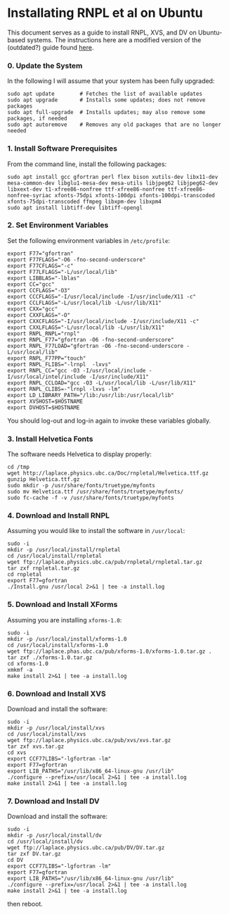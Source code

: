 Installating RNPL et al on Ubuntu
=================================

This document serves as a guide to install RNPL, XVS, and DV on Ubuntu-based systems. The instructions here are a modified version of the (outdated?) guide found [here](http://laplace.physics.ubc.ca/Doc/rnpletal/rnpletal-ubuntu.html).

### 0. Update the System

In the following I will assume that your system has been fully upgraded:

```
sudo apt update        # Fetches the list of available updates
sudo apt upgrade       # Installs some updates; does not remove packages
sudo apt full-upgrade  # Installs updates; may also remove some packages, if needed
sudo apt autoremove    # Removes any old packages that are no longer needed
```

### 1. Install Software Prerequisites

From the command line, install the following packages:

```
sudo apt install gcc gfortran perl flex bison xutils-dev libx11-dev mesa-common-dev libglu1-mesa-dev mesa-utils libjpeg62 libjpeg62-dev libxext-dev t1-xfree86-nonfree ttf-xfree86-nonfree ttf-xfree86-nonfree-syriac xfonts-75dpi xfonts-100dpi xfonts-100dpi-transcoded xfonts-75dpi-transcoded ffmpeg libxpm-dev libxpm4
sudo apt install libtiff-dev libtiff-opengl 
```

### 2. Set Environment Variables

Set the following environment variables in `/etc/profile`:

```
export F77="gfortran"
export F77FLAGS="-O6 -fno-second-underscore"
export F77CFLAGS="-c"
export F77LFLAGS="-L/usr/local/lib"
export LIBBLAS="-lblas"
export CC="gcc"
export CCFLAGS="-O3"
export CCCFLAGS="-I/usr/local/include -I/usr/include/X11 -c"
export CCLFLAGS="-L/usr/local/lib -L/usr/lib/X11"
export CXX="gcc"
export CXXFLAGS="-O"
export CXXCFLAGS="-I/usr/local/include -I/usr/include/X11 -c"
export CXXLFLAGS="-L/usr/local/lib -L/usr/lib/X11"
export RNPL_RNPL="rnpl"
export RNPL_F77="gfortran -O6 -fno-second-underscore"
export RNPL_F77LOAD="gfortran -O6 -fno-second-underscore -L/usr/local/lib"
export RNPL_F77PP="touch"
export RNPL_FLIBS="-lrnpl  -lxvs"
export RNPL_CC="gcc -O3 -I/usr/local/include -I/usr/local/intel/include -I/usr/include/X11"
export RNPL_CCLOAD="gcc -O3 -L/usr/local/lib -L/usr/lib/X11"
export RNPL_CLIBS=-"lrnpl -lxvs -lm"
export LD_LIBRARY_PATH="/lib:/usr/lib:/usr/local/lib"
export XVSHOST=$HOSTNAME
export DVHOST=$HOSTNAME
```  

You should log-out and log-in again to invoke these variables globally.

### 3. Install Helvetica Fonts

The software needs Helvetica to display properly:

```
cd /tmp
wget http://laplace.physics.ubc.ca/Doc/rnpletal/Helvetica.ttf.gz
gunzip Helvetica.ttf.gz 
sudo mkdir -p /usr/share/fonts/truetype/myfonts
sudo mv Helvetica.ttf /usr/share/fonts/truetype/myfonts/
sudo fc-cache -f -v /usr/share/fonts/truetype/myfonts
```

### 4. Download and Install RNPL

Assuming you would like to install the software in `/usr/local`:

```
sudo -i
mkdir -p /usr/local/install/rnpletal
cd /usr/local/install/rnpletal
wget ftp://laplace.physics.ubc.ca/pub/rnpletal/rnpletal.tar.gz
tar zxf rnpletal.tar.gz
cd rnpletal
export F77=gfortran
./Install.gnu /usr/local 2>&1 | tee -a install.log
```

### 5. Download and Install XForms

Assuming you are installing `xforms-1.0`:

```
sudo -i
mkdir -p /usr/local/install/xforms-1.0
cd /usr/local/install/xforms-1.0
wget ftp://laplace.phas.ubc.ca/pub/xforms-1.0/xforms-1.0.tar.gz .
tar zxf ./xforms-1.0.tar.gz
cd xforms-1.0
xmkmf -a
make install 2>&1 | tee -a install.log
```

### 6. Download and Install XVS

Download and install the software:

```
sudo -i
mkdir -p /usr/local/install/xvs
cd /usr/local/install/xvs
wget ftp://laplace.physics.ubc.ca/pub/xvs/xvs.tar.gz
tar zxf xvs.tar.gz
cd xvs
export CCF77LIBS="-lgfortran -lm"
export F77=gfortran
export LIB_PATHS="/usr/lib/x86_64-linux-gnu /usr/lib"
./configure --prefix=/usr/local 2>&1 | tee -a install.log
make install 2>&1 | tee -a install.log
```

### 7. Download and Install DV

Download and install the software:

```
sudo -i
mkdir -p /usr/local/install/dv
cd /usr/local/install/dv
wget ftp://laplace.physics.ubc.ca/pub/DV/DV.tar.gz
tar zxf DV.tar.gz
cd DV
export CCF77LIBS="-lgfortran -lm"
export F77=gfortran
export LIB_PATHS="/usr/lib/x86_64-linux-gnu /usr/lib"
./configure --prefix=/usr/local 2>&1 | tee -a install.log
make install 2>&1 | tee -a install.log
```
then reboot.
